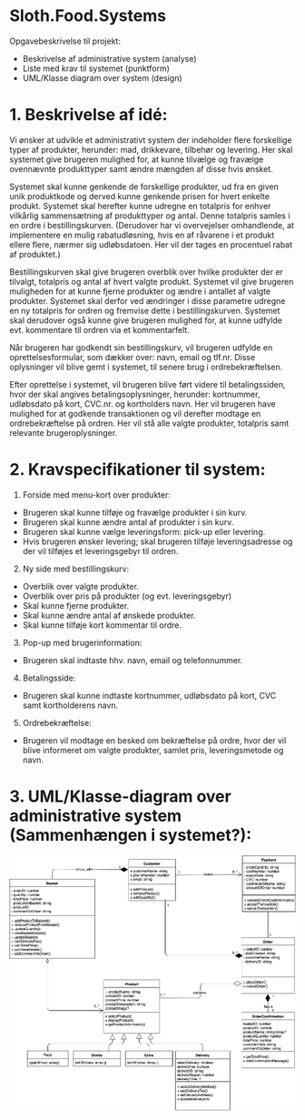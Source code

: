 # Sloth.Food.Systems
Opgavebeskrivelse til projekt: 
* Beskrivelse af administrative system (analyse)
* Liste med krav til systemet (punktform)
* UML/Klasse diagram over system (design)

# 1. Beskrivelse af idé:

Vi ønsker at udvikle et administrativt system der indeholder flere forskellige typer af produkter, herunder: mad, drikkevare, tilbehør og levering. Her skal systemet give brugeren mulighed for, at kunne tilvælge og fravælge ovennævnte produkttyper samt ændre mængden af disse hvis ønsket.

Systemet skal kunne genkende de forskellige produkter, ud fra en given unik produktkode og derved kunne genkende prisen for hvert enkelte produkt. Systemet skal herefter kunne udregne en totalpris for enhver vilkårlig sammensætning af produkttyper og antal. Denne totalpris samles i en ordre i bestillingskurven. (Derudover har vi overvejelser omhandlende, at implementere en mulig rabatudløsning, hvis en af råvarene i et produkt ellere flere, nærmer sig udløbsdatoen. Her vil der tages en procentuel rabat af produktet.)

Bestillingskurven skal give brugeren overblik over hvilke produkter der er tilvalgt, totalpris og antal af hvert valgte produkt. Systemet vil give brugeren muligheden for at kunne fjerne produkter og ændre i antallet af valgte produkter. Systemet skal derfor ved ændringer i disse parametre udregne en ny totalpris for ordren og fremvise dette i bestillingskurven. Systemet skal derudover også kunne give brugeren mulighed for, at kunne udfylde evt. kommentare til ordren via et kommentarfelt.

Når brugeren har godkendt sin bestillingskurv, vil brugeren udfylde en oprettelsesformular, som dækker over: navn, email og tlf.nr. Disse oplysninger vil blive gemt i systemet, til senere brug i ordrebekræftelsen.

Efter oprettelse i systemet, vil brugeren blive ført videre til betalingssiden, hvor der skal angives betalingsoplysninger, herunder: kortnummer, udløbsdato på kort, CVC.nr. og kortholders navn. Her vil brugeren have mulighed for at godkende transaktionen og vil derefter modtage en ordrebekræftelse på ordren. Her vil stå alle valgte produkter, totalpris samt relevante brugeroplysninger.


# 2. Kravspecifikationer til system:

1. Forside med menu-kort over produkter:
  * Brugeren skal kunne tilføje og fravælge produkter i sin kurv.
  * Brugeren skal kunne ændre antal af produkter i sin kurv.
  * Brugeren skal kunne vælge leveringsform: pick-up eller levering.
  * Hvis brugeren ønsker levering; skal brugeren tilføje leveringsadresse og der vil tilføjes et leveringsgebyr til ordren.


2. Ny side med bestillingskurv:
  * Overblik over valgte produkter.
  * Overblik over pris på produkter (og evt. leveringsgebyr)
  * Skal kunne fjerne produkter.
  * Skal kunne ændre antal af ønskede produkter.
  * Skal kunne tilføje kort kommentar til ordre.


3. Pop-up med brugerinformation:
  * Brugeren skal indtaste hhv. navn, email og telefonnummer.


4. Betalingsside:
  * Brugeren skal kunne indtaste kortnummer, udløbsdato på kort, CVC samt kortholderens navn.


5. Ordrebekræftelse:
  * Brugeren vil modtage en besked om bekræftelse på ordre, hvor der vil blive informeret om valgte produkter, samlet pris, leveringsmetode og navn.


# 3. UML/Klasse-diagram over administrative system (Sammenhængen i systemet?):

![UML klasse diagram](/UML.png)

